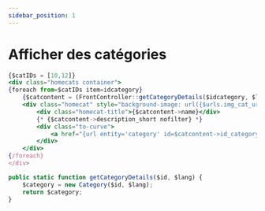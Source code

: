 ```yaml
---
sidebar_position: 1
---
```


# Afficher des catégories

```jsx title="Ajouter dans le fichier tpl"
{$catIDs = [10,12]}
<div class="homecats container">
{foreach from=$catIDs item=idcategory}
    {$catcontent = (FrontController::getCategoryDetails($idcategory, $language.id))}
    <div class="homecat" style="background-image: url({$urls.img_cat_url}{$catcontent->id_category}.jpg);">
        <div class="homecat-title">{$catcontent->name}</div>
        {* {$catcontent->description_short nofilter} *}
        <div class="to-curve">
            <a href="{url entity='category' id=$catcontent->id_category}" class="curved-text">Découvrir</a>
        </div>
    </div>
{/foreach}
</div>
```

```jsx title="Ajouter dans le frontController"
public static function getCategoryDetails($id, $lang) {
    $category = new Category($id, $lang);
    return $category;
}
```
